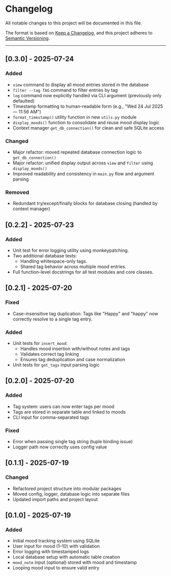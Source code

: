 # Changelog

All notable changes to this project will be documented in this file.

The format is based on [Keep a Changelog](https://keepachangelog.com/en/1.1.0/),
and this project adheres to [Semantic Versioning](https://semver.org/spec/v2.0.0.html).

---
## [0.3.0] - 2025-07-24

### Added
- `view` command to display all mood entries stored in the database
- `filter --tag TAG` command to filter entries by tag
- `log` command now explicitly handled via CLI argument (previously only defaulted)
- Timestamp formatting to human-readable form (e.g., "Wed 24 Jul 2025 — 11:56 AM")
- `format_timestamp()` utility function in new `utils.py` module
- `display_moods()` function to consolidate and reuse mood display logic
- Context manager `get_db_connection()` for clean and safe SQLite access

### Changed
- Major refactor: moved repeated database connection logic to `get_db_connection()`
- Major refactor: unified display output across `view` and `filter` using `display_moods()`
- Improved readability and consistency in `main.py` flow and argument parsing

### Removed
- Redundant try/except/finally blocks for database closing (handled by context manager)


## [0.2.2] - 2025-07-23
### Added
- Unit test for error logging utility using monkeypatching.
- Two additional database tests:
  - Handling whitespace-only tags.
  - Shared tag behavior across multiple mood entries.
- Full function-level docstrings for all test modules and core classes.


## [0.2.1] - 2025-07-20
### Fixed
- Case-insensitive tag duplication: Tags like "Happy" and "happy" now correctly resolve to a single tag entry.

### Added
- Unit tests for `insert_mood`:
  - Handles mood insertion with/without notes and tags
  - Validates correct tag linking
  - Ensures tag deduplication and case normalization
- Unit tests for `get_tags` input parsing logic


## [0.2.0] - 2025-07-20
### Added
- Tag system: users can now enter tags per mood
- Tags are stored in separate table and linked to moods
- CLI input for comma-separated tags

### Fixed
- Error when passing single tag string (tuple binding issue)
- Logger path now correctly uses config value

## [0.1.1] - 2025-07-19

### Changed
- Refactored project structure into modular packages
- Moved config, logger, database logic into separate files
- Updated import paths and project layout

## [0.1.0] - 2025-07-19

### Added

- Initial mood tracking system using SQLite
- User input for mood (1–10) with validation
- Error logging with timestamped logs
- Local database setup with automatic table creation
- `mood_note` input (optional) stored with mood and timestamp
- Looping mood input to ensure valid entry